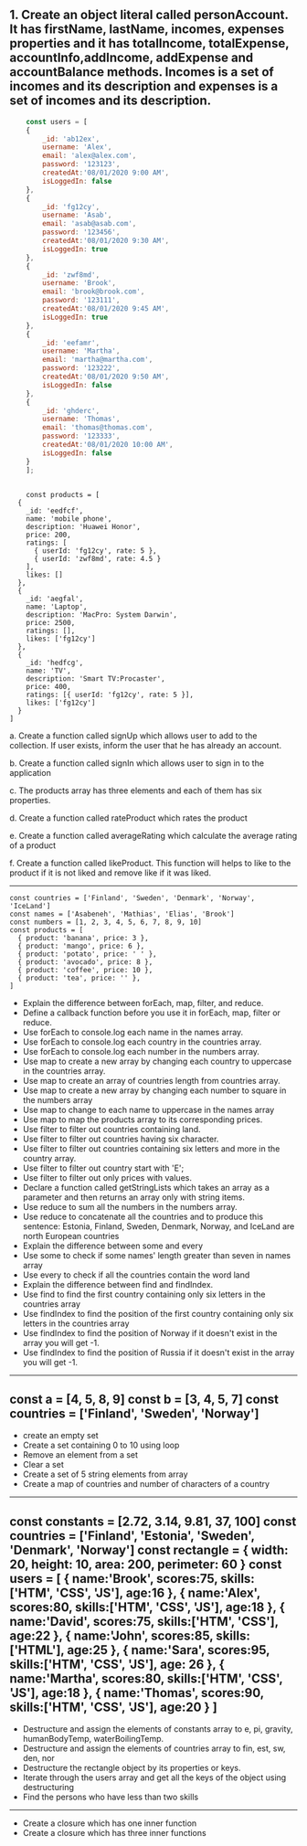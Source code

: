 ## 1. Create an object literal called personAccount. It has firstName, lastName, incomes, expenses properties and it has totalIncome, totalExpense, accountInfo,addIncome, addExpense and accountBalance methods. Incomes is a set of incomes and its description and expenses is a set of incomes and its description.

```javascript
    const users = [
    {
        _id: 'ab12ex',
        username: 'Alex',
        email: 'alex@alex.com',
        password: '123123',
        createdAt:'08/01/2020 9:00 AM',
        isLoggedIn: false
    },
    {
        _id: 'fg12cy',
        username: 'Asab',
        email: 'asab@asab.com',
        password: '123456',
        createdAt:'08/01/2020 9:30 AM',
        isLoggedIn: true
    },
    {
        _id: 'zwf8md',
        username: 'Brook',
        email: 'brook@brook.com',
        password: '123111',
        createdAt:'08/01/2020 9:45 AM',
        isLoggedIn: true
    },
    {
        _id: 'eefamr',
        username: 'Martha',
        email: 'martha@martha.com',
        password: '123222',
        createdAt:'08/01/2020 9:50 AM',
        isLoggedIn: false
    },
    {
        _id: 'ghderc',
        username: 'Thomas',
        email: 'thomas@thomas.com',
        password: '123333',
        createdAt:'08/01/2020 10:00 AM',
        isLoggedIn: false
    }
    ];

```
```

    const products = [
  {
    _id: 'eedfcf',
    name: 'mobile phone',
    description: 'Huawei Honor',
    price: 200,
    ratings: [
      { userId: 'fg12cy', rate: 5 },
      { userId: 'zwf8md', rate: 4.5 }
    ],
    likes: []
  },
  {
    _id: 'aegfal',
    name: 'Laptop',
    description: 'MacPro: System Darwin',
    price: 2500,
    ratings: [],
    likes: ['fg12cy']
  },
  {
    _id: 'hedfcg',
    name: 'TV',
    description: 'Smart TV:Procaster',
    price: 400,
    ratings: [{ userId: 'fg12cy', rate: 5 }],
    likes: ['fg12cy']
  }
]

```
a. Create a function called signUp which allows user to add to the collection. If user exists, inform the user that he has already an account.

b. Create a function called signIn which allows user to sign in to the application

c. The products array has three elements and each of them has six properties. 

d. Create a function called rateProduct which rates the product 

e. Create a function called averageRating which calculate the average rating of a product

f. Create a function called likeProduct. This function will helps to like to the product if it is not liked and remove like if it was liked.

---

```
const countries = ['Finland', 'Sweden', 'Denmark', 'Norway', 'IceLand']
const names = ['Asabeneh', 'Mathias', 'Elias', 'Brook']
const numbers = [1, 2, 3, 4, 5, 6, 7, 8, 9, 10]
const products = [
  { product: 'banana', price: 3 },
  { product: 'mango', price: 6 },
  { product: 'potato', price: ' ' },
  { product: 'avocado', price: 8 },
  { product: 'coffee', price: 10 },
  { product: 'tea', price: '' },
]
```

- Explain the difference between forEach, map, filter, and reduce.
- Define a callback function before you use it in forEach, map, filter or reduce.
- Use forEach to console.log each name in the names array.
- Use forEach to console.log each country in the countries array.
- Use forEach to console.log each number in the numbers array.
- Use map to create a new array by changing each country to uppercase in the countries array.
- Use map to create an array of countries length from countries array.
- Use map to create a new array by changing each number to square in the numbers array
- Use map to change to each name to uppercase in the names array
- Use map to map the products array to its corresponding prices.
- Use filter to filter out countries containing land.
- Use filter to filter out countries having six character.
- Use filter to filter out countries containing six letters and more in the country array.
- Use filter to filter out country start with 'E';
- Use filter to filter out only prices with values.
- Declare a function called getStringLists which takes an array as a parameter and then returns an array only with string items.
- Use reduce to sum all the numbers in the numbers array.
- Use reduce to concatenate all the countries and to produce this sentence: Estonia, Finland, Sweden, Denmark, Norway, and IceLand are north European countries
- Explain the difference between some and every
- Use some to check if some names' length greater than seven in names array
- Use every to check if all the countries contain the word land
- Explain the difference between find and findIndex.
- Use find to find the first country containing only six letters in the countries array
- Use findIndex to find the position of the first country containing only six letters in the countries array
- Use findIndex to find the position of Norway if it doesn't exist in the array you will get -1.
- Use findIndex to find the position of Russia if it doesn't exist in the array you will get -1.

---
const a = [4, 5, 8, 9]
const b = [3, 4, 5, 7]
const countries = ['Finland', 'Sweden', 'Norway']
---
- create an empty set
- Create a set containing 0 to 10 using loop
- Remove an element from a set
- Clear a set
- Create a set of 5 string elements from array
- Create a map of countries and number of characters of a country

---
const constants = [2.72, 3.14, 9.81, 37, 100]
const countries = ['Finland', 'Estonia', 'Sweden', 'Denmark', 'Norway']
const rectangle = {
  width: 20,
  height: 10,
  area: 200,
  perimeter: 60
}
const users = [
{
  name:'Brook',
  scores:75,
  skills:['HTM', 'CSS', 'JS'],
  age:16
},
{
  name:'Alex',
  scores:80,
  skills:['HTM', 'CSS', 'JS'],
  age:18
},
{
  name:'David',
  scores:75,
  skills:['HTM', 'CSS'],
  age:22
},
{
  name:'John',
  scores:85,
  skills:['HTML'],
  age:25
},
{
  name:'Sara',
  scores:95,
  skills:['HTM', 'CSS', 'JS'],
  age: 26
},
{
  name:'Martha',
  scores:80,
  skills:['HTM', 'CSS', 'JS'],
  age:18
},
{
  name:'Thomas',
  scores:90,
  skills:['HTM', 'CSS', 'JS'],
  age:20
}
]
---

- Destructure and assign the elements of constants array to e, pi, gravity, humanBodyTemp, waterBoilingTemp.
- Destructure and assign the elements of countries array to fin, est, sw, den, nor
- Destructure the rectangle object by its properties or keys.
- Iterate through the users array and get all the keys of the object using destructuring
- Find the persons who have less than two skills
---

- Create a closure which has one inner function
- Create a closure which has three inner functions